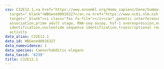 ```yaml
---
csv: C32E12.1,<a href="https://www.ensembl.org/Homo_sapiens/Gene/Summary?db=core;g=WBGene00016327"
  target="_blank">WBGene00016327</a>,<a href="https://www.ncbi.nlm.nih.gov/pubmed/30894454"
  target="_blank"><i class="fas fa-file"></i></a>",genetic interference,functional
  association,prime adult stage, RNA-seq assay, hsf-1 overexpression,nucleotide sequence
  identification,nucleotide sequence identification,transcriptional regulation,up-regulates
  activity
data_alias: C32E12.1
data_id: WBGene00016327
data_numevidence: 1
data_species: Caenorhabditis elegans
data_taxid: '6239'
title: C32E12.1
---
```

